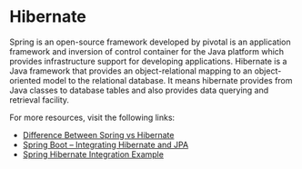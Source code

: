 # Hibernate

Spring is an open-source framework developed by pivotal is an application framework and inversion of control container for the Java platform which provides infrastructure support for developing applications. Hibernate is a Java framework that provides an object-relational mapping to an object-oriented model to the relational database. It means hibernate provides from Java classes to database tables and also provides data querying and retrieval facility.

For more resources, visit the following links:

- [Difference Between Spring vs Hibernate](https://www.educba.com/spring-vs-hibernate/)
- [Spring Boot – Integrating Hibernate and JPA](https://www.geeksforgeeks.org/spring-boot-integrating-hibernate-and-jpa/)
- [Spring Hibernate Integration Example](https://www.digitalocean.com/community/tutorials/spring-hibernate-integration-example-tutorial)